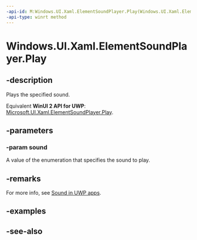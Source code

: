 ```yaml
---
-api-id: M:Windows.UI.Xaml.ElementSoundPlayer.Play(Windows.UI.Xaml.ElementSoundKind)
-api-type: winrt method
---
```


<!-- Method syntax
public void Play(Windows.UI.Xaml.ElementSoundKind sound)
-->

# Windows.UI.Xaml.ElementSoundPlayer.Play

## -description
Plays the specified sound.

Equivalent **WinUI 2 API for UWP**: [Microsoft.UI.Xaml.ElementSoundPlayer.Play](/windows/winui/api/microsoft.ui.xaml.elementsoundplayer.play).

## -parameters
### -param sound
A value of the enumeration that specifies the sound to play.

## -remarks
For more info, see [Sound in UWP apps](/windows/uwp/style/sound).

## -examples

## -see-also
